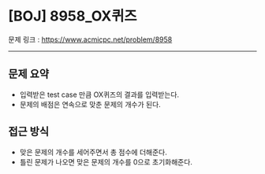 # [BOJ] 8958_OX퀴즈

문제 링크 : https://www.acmicpc.net/problem/8958

----------
## 문제 요약
  - 입력받은 test case 만큼 OX퀴즈의 결과를 입력받는다.
  - 문제의 배점은 연속으로 맞춘 문제의 개수가 된다.

## 접근 방식
  - 맞은 문제의 개수를 세어주면서 총 점수에 더해준다.
  - 틀린 문제가 나오면 맞은 문제의 개수를 0으로 초기화해준다.
